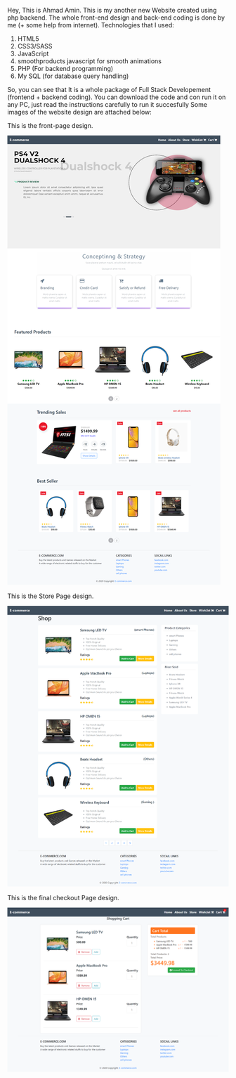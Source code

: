 Hey, This is Ahmad Amin. 
This is my another new Website created using php backend. The whole front-end design and back-end coding is done by me (+ some help from internet). 
Technologies that I used:

1. HTML5
2. CSS3/SASS
3. JavaScript
4. smoothproducts javascript for smooth animations
5. PHP (For backend programming)
6. My SQL (for database query handling)

So, you can see that It is a whole package of Full Stack Developement (frontend + backend coding). You can download the code and con run it on any PC, just read the instructions carefully to run it succesfully
Some images of the website design are attached below:

This is the front-page design.

<img src="images/Website Images/2.png"/>






This is the Store Page design.

<img src="images/Website Images/1.png"/>






This is the final checkout Page design.


<img src="images/Website Images/3.png"/>




